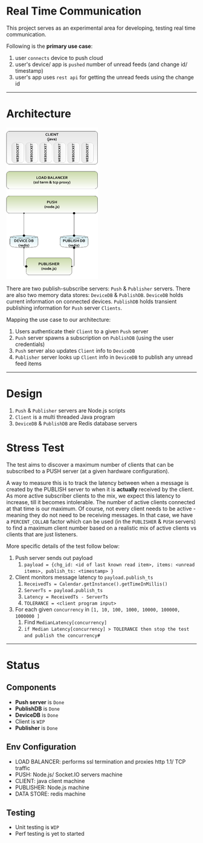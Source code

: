 Real Time Communication
=======================
This project serves as an experimental area for developing, testing real time communication.

Following is the **primary use case**:

1. user `connects` device to push cloud
1. user's device/ app is `pushed` number of unread feeds (and change id/ timestamp)
1. user's app uses `rest api` for getting the unread feeds using the change id

----
Architecture
============

<img src="https://github.com/srohatgi/rt/raw/master/push_eval_test.png" alt="Logical Architecture" width="242" height="400" />

There are two publish-subscribe servers: `Push` & `Publisher` servers. There are also two memory data stores: `DeviceDB` & `PublishDB`. `DeviceDB` holds current information on connected devices. `PublishDB` holds transient publishing information for `Push` server `Clients`.

Mapping the use case to our architecture:

1. Users authenticate their `Client` to a given `Push` server
1. `Push` server spawns a subscription on `PublishDB` (using the user credentials)
1. `Push` server also updates `Client` info to `DeviceDB`
1. `Publisher` server looks up `Client` info in `DeviceDB` to publish any unread feed items

----
Design
======

1. `Push` & `Publisher` servers are Node.js scripts
1. `Client` is a multi threaded Java program
1. `DeviceDB` & `PublishDB` are Redis database servers

Stress Test
===========
The test aims to discover a maximum number of clients that can be subscribed to a PUSH server (at a given hardware configuration). 

A way to measure this is to track the latency between when a message is created by the PUBLISH server to when it is __actually__ received by the client. As more active subscriber clients to the mix, we expect this latency to increase, till it becomes intolerable. The number of active clients connected at that time is our maximum. Of course, not every client needs to be active - meaning they do not need to be receiving messages. In that case, we have a `PERCENT_COLLAB` factor which can be used (in the `PUBLISHER` & `PUSH` servers) to find a maximum client number based on a realistic mix of active clients vs clients that are just listeners.

More specific details of the test follow below:

1. Push server sends out payload 
    1. `payload = {chg_id: <id of last known read item>, items: <unread items>, publish_ts: <timestamp> }`
1. Client monitors message latency  to `payload.publish_ts` 
    1. `ReceivedTs = Calendar.getInstance().getTimeInMillis()`
    1. `ServerTs = payload.publish_ts`
    1. `Latency = ReceivedTs - ServerTs`
    1. `TOLERANCE = <client program input>`
1. For each given `concurrency` in `[1, 10, 100, 1000, 10000, 100000, 1000000 ]`
    1. Find `MedianLatency[concurrency]`
    1. `if Median Latency[concurrency] > TOLERANCE then stop the test and publish the concurrency#`
    
----
Status
======

Components
----------
* **Push server** is `Done`
* **PublishDB** is `Done`
* **DeviceDB** is `Done`
* Client is `WIP`
* **Publisher** is `Done`

Env Configuration
-----------------
* LOAD BALANCER: performs ssl termination and proxies http 1.1/ TCP traffic
* PUSH: Node.js/ Socket.IO servers machine
* CLIENT: java client machine
* PUBLISHER: Node.js machine
* DATA STORE: redis machine

Testing
-------
* Unit testing is `WIP`
* Perf testing is yet to started 